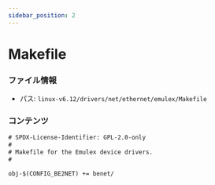 ```yaml
---
sidebar_position: 2
---
```

# Makefile

### ファイル情報

- パス: `linux-v6.12/drivers/net/ethernet/emulex/Makefile`

### コンテンツ

```txt
# SPDX-License-Identifier: GPL-2.0-only
#
# Makefile for the Emulex device drivers.
#

obj-$(CONFIG_BE2NET) += benet/

```
